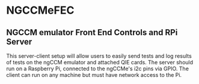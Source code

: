 #  NGCCMeFEC
## NGCCM emulator Front End Controls and RPi Server

This server-client setup will allow users to easily send tests and log results of tests on the ngCCM emulator and attached QIE cards. The server should run on a Raspberry Pi, connected to the ngCCMe's i2c pins via GPIO. The client can run on any machine but must have network access to the Pi.
